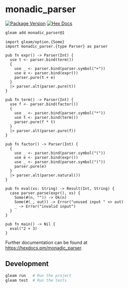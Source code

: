 # monadic_parser

[![Package Version](https://img.shields.io/hexpm/v/monadic_parser)](https://hex.pm/packages/monadic_parser)
[![Hex Docs](https://img.shields.io/badge/hex-docs-ffaff3)](https://hexdocs.pm/monadic_parser/)

```sh
gleam add monadic_parser@1
```

```gleam
import gleam/option.{Some}
import monadic_parser.{type Parser} as parser

pub fn expr() -> Parser(Int) {
  use t <- parser.bind(term())
  {
    use _ <- parser.bind(parser.symbol("+"))
    use e <- parser.bind(expr())
    parser.pure(t + e)
  }
  |> parser.alt(parser.pure(t))
}

pub fn term() -> Parser(Int) {
  use f <- parser.bind(factor())
  {
    use _ <- parser.bind(parser.symbol("*"))
    use t <- parser.bind(term())
    parser.pure(f * t)
  }
  |> parser.alt(parser.pure(f))
}

pub fn factor() -> Parser(Int) {
  {
    use _ <- parser.bind(parser.symbol("("))
    use e <- parser.bind(expr())
    use _ <- parser.bind(parser.symbol(")"))
    parser.pure(e)
  }
  |> parser.alt(parser.natural())
}

pub fn eval(xs: String) -> Result(Int, String) {
  case parser.parse(expr(), xs) {
    Some(#(n, "")) -> Ok(n)
    Some(#(_, out)) -> Error("unused input " <> out)
    _ -> Error("invalid input")
  }
}

pub fn main() -> Nil {
  eval("2 + 3)
}
```

Further documentation can be found at <https://hexdocs.pm/monadic_parser>.

## Development

```sh
gleam run   # Run the project
gleam test  # Run the tests
```
